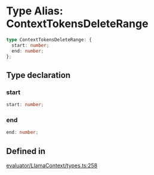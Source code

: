 # Type Alias: ContextTokensDeleteRange

```ts
type ContextTokensDeleteRange: {
  start: number;
  end: number;
};
```

## Type declaration

### start

```ts
start: number;
```

### end

```ts
end: number;
```

## Defined in

[evaluator/LlamaContext/types.ts:258](https://github.com/withcatai/node-llama-cpp/blob/6405ee945e792651123189aae2612212095765b6/src/evaluator/LlamaContext/types.ts#L258)
